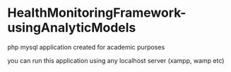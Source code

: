 # HealthMonitoringFramework-usingAnalyticModels

php mysql application created for academic purposes

you can run this application using any localhost server (xampp, wamp etc)

